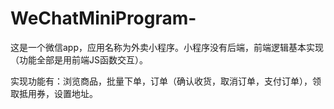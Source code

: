 # WeChatMiniProgram-
这是一个微信app，应用名称为外卖小程序。小程序没有后端，前端逻辑基本实现（功能全部是用前端JS函数交互）。

实现功能有：浏览商品，批量下单，订单（确认收货，取消订单，支付订单），领取抵用券，设置地址。

